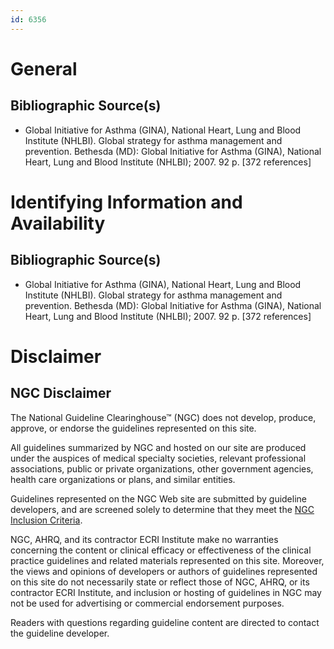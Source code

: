 ```yaml
---
id: 6356
---
```


# General

## Bibliographic Source(s)

- Global Initiative for Asthma (GINA), National Heart, Lung and Blood Institute (NHLBI). Global strategy for asthma management and prevention. Bethesda (MD): Global Initiative for Asthma (GINA), National Heart, Lung and Blood Institute (NHLBI); 2007. 92 p. [372 references]

# Identifying Information and Availability

## Bibliographic Source(s)

- Global Initiative for Asthma (GINA), National Heart, Lung and Blood Institute (NHLBI). Global strategy for asthma management and prevention. Bethesda (MD): Global Initiative for Asthma (GINA), National Heart, Lung and Blood Institute (NHLBI); 2007. 92 p. [372 references]

# Disclaimer

## NGC Disclaimer

The National Guideline Clearinghouse™ (NGC) does not develop, produce, approve, or endorse the guidelines represented on this site.

All guidelines summarized by NGC and hosted on our site are produced under the auspices of medical specialty societies, relevant professional associations, public or private organizations, other government agencies, health care organizations or plans, and similar entities.

Guidelines represented on the NGC Web site are submitted by guideline developers, and are screened solely to determine that they meet the [NGC Inclusion Criteria](/help-and-about/summaries/inclusion-criteria).

NGC, AHRQ, and its contractor ECRI Institute make no warranties concerning the content or clinical efficacy or effectiveness of the clinical practice guidelines and related materials represented on this site. Moreover, the views and opinions of developers or authors of guidelines represented on this site do not necessarily state or reflect those of NGC, AHRQ, or its contractor ECRI Institute, and inclusion or hosting of guidelines in NGC may not be used for advertising or commercial endorsement purposes.

Readers with questions regarding guideline content are directed to contact the guideline developer.

